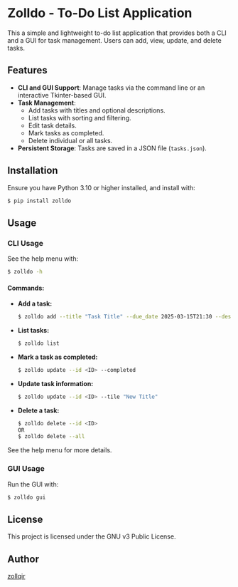 # Zolldo - To-Do List Application

This a simple and lightweight to-do list application that provides both a CLI and a GUI for task management. Users can add, view, update, and delete tasks.

## Features

- **CLI and GUI Support**: Manage tasks via the command line or an interactive Tkinter-based GUI.
- **Task Management**:
  - Add tasks with titles and optional descriptions.
  - List tasks with sorting and filtering.
  - Edit task details.
  - Mark tasks as completed.
  - Delete individual or all tasks.
- **Persistent Storage**: Tasks are saved in a JSON file (`tasks.json`).

## Installation

Ensure you have Python 3.10 or higher installed, and install with:

```sh
$ pip install zolldo
```

## Usage

### CLI Usage

See the help menu with:

```sh
$ zolldo -h
```

#### Commands:
- **Add a task:**
  ```sh
  $ zolldo add --title "Task Title" --due_date 2025-03-15T21:30 --description "Optional Description"
  ```
- **List tasks:**
  ```sh
  $ zolldo list
  ```
- **Mark a task as completed:**
  ```sh
  $ zolldo update --id <ID> --completed
  ```

- **Update task information:**
  ```sh
  $ zolldo update --id <ID> --tile "New Title"
  ```

- **Delete a task:**
  ```sh
  $ zolldo delete --id <ID>
  OR
  $ zolldo delete --all
  ```

See the help menu for more details.

### GUI Usage

Run the GUI with:

```sh
$ zolldo gui
```

## License

This project is licensed under the GNU v3 Public License.

## Author

[zollqir](https://github.com/zollqir)

